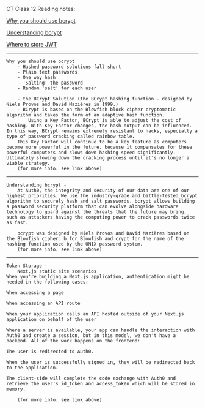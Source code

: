 CT Class 12 Reading notes:

<a href="https://medium.com/@danboterhoven/why-you-should-use-bcrypt-to-hash-passwords-af330100b861">Why you should use bcrypt</a>

<a href="https://auth0.com/blog/hashing-in-action-understanding-bcrypt/">Understanding bcrypt</a>

<a href="https://auth0.com/docs/security/store-tokens">Where to store JWT</a>

___
    Why you should use bcrypt
        - Hashed password solutions fall short
        - Plain text passwords
        - One way hash
        - 'Salting' the password
        - Random 'salt' for each user
        
        - the BCrypt Solution (the BCrypt hashing function — designed by Niels Provos and David Mazières in 1999.)
        - BCrypt is based on the Blowfish block cipher cryptomatic algorithm and takes the form of an adaptive hash function. 
            Using a Key Factor, BCrypt is able to adjust the cost of hashing. With Key Factor changes, the hash output can be influenced. In this way, BCrypt remains extremely resistant to hacks, especially a type of password cracking called rainbow table.
        This Key Factor will continue to be a key feature as computers become more powerful in the future, because it compensates for these powerful computers and slows down hashing speed significantly. Ultimately slowing down the cracking process until it’s no longer a viable strategy.
        (for more info. see link above)
---
    Understanding bcrypt -
        At Auth0, the integrity and security of our data are one of our highest priorities. We use the industry-grade and battle-tested bcrypt algorithm to securely hash and salt passwords. bcrypt allows building a password security platform that can evolve alongside hardware technology to guard against the threats that the future may bring, such as attackers having the computing power to crack passwords twice as fast. 

        bcrypt was designed by Niels Provos and David Mazières based on the Blowfish cipher: b for Blowfish and crypt for the name of the hashing function used by the UNIX password system.
        (for more info. see link above)
---
    Token Storage -
        Next.js static site scenarios
    When you're building a Next.js application, authentication might be needed in the following cases:

    When accessing a page

    When accessing an API route

    When your application calls an API hosted outside of your Next.js application on behalf of the user

    Where a server is available, your app can handle the interaction with Auth0 and create a session, but in this model, we don't have a backend. All of the work happens on the frontend:

    The user is redirected to Auth0.

    When the user is successfully signed in, they will be redirected back to the application.

    The client-side will complete the code exchange with Auth0 and retrieve the user's id_token and access_token which will be stored in memory.

        (for more info. see link above)

        